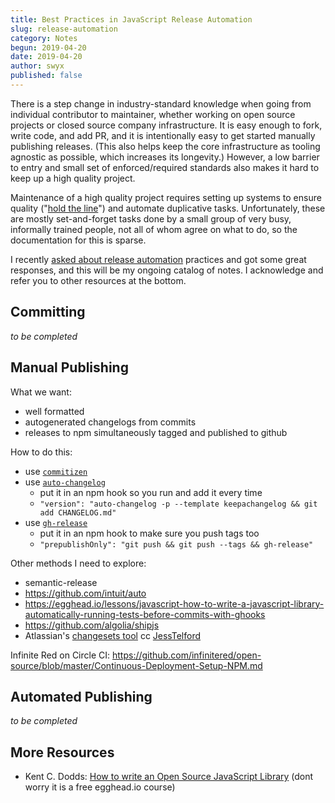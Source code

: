 ```yaml
---
title: Best Practices in JavaScript Release Automation
slug: release-automation
category: Notes
begun: 2019-04-20
date: 2019-04-20
author: swyx
published: false
---
```


There is a step change in industry-standard knowledge when going from individual contributor to maintainer, whether working on open source projects or closed source company infrastructure. It is easy enough to fork, write code, and add PR, and it is intentionally easy to get started manually publishing releases. (This also helps keep the core infrastructure as tooling agnostic as possible, which increases its longevity.) However, a low barrier to entry and small set of enforced/required standards also makes it hard to keep up a high quality project.

Maintenance of a high quality project requires setting up systems to ensure quality ("[hold the line](https://mobile.twitter.com/sebmarkbage/status/1063585097545220096)") and automate duplicative tasks. Unfortunately, these are mostly set-and-forget tasks done by a small group of very busy, informally trained people, not all of whom agree on what to do, so the documentation for this is sparse.

I recently [asked about release automation](https://mobile.twitter.com/swyx/status/1118966159641067521) practices and got some great responses, and this will be my ongoing catalog of notes. I acknowledge and refer you to other resources at the bottom.

## Committing

_to be completed_

## Manual Publishing

What we want:

- well formatted
- autogenerated changelogs from commits
- releases to npm simultaneously tagged and published to github

How to do this:

- use [`commitizen`](https://npm.im/commitizen)
- use [`auto-changelog`](https://npm.im/auto-changelog)
  - put it in an npm hook so you run and add it every time
  - `"version": "auto-changelog -p --template keepachangelog && git add CHANGELOG.md"`
- use [`gh-release`](https://npm.im/gh-release)
  - put it in an npm hook to make sure you push tags too
  - `"prepublishOnly": "git push && git push --tags && gh-release"`

Other methods I need to explore:

- semantic-release
- https://github.com/intuit/auto
- https://egghead.io/lessons/javascript-how-to-write-a-javascript-library-automatically-running-tests-before-commits-with-ghooks
- https://github.com/algolia/shipjs
- Atlassian's [changesets tool](https://github.com/atlassian/changesets) cc [JessTelford](https://twitter.com/JessTelford/status/1179528676393672704)

Infinite Red on Circle CI: https://github.com/infinitered/open-source/blob/master/Continuous-Deployment-Setup-NPM.md

## Automated Publishing

_to be completed_

## More Resources

- Kent C. Dodds: [How to write an Open Source JavaScript Library](https://egghead.io/courses/how-to-write-an-open-source-javascript-library) (dont worry it is a free egghead.io course)
